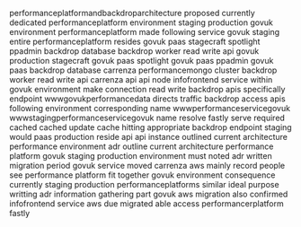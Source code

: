 performanceplatformandbackdroparchitecture proposed currently dedicated performanceplatform environment staging production govuk environment performanceplatform made following service govuk staging entire performanceplatform resides govuk paas stagecraft spotlight ppadmin backdrop database backdrop worker read write api govuk production stagecraft govuk paas spotlight govuk paas ppadmin govuk paas backdrop database carrenza performancemongo cluster backdrop worker read write api carrenza api api node infofrontend service within govuk environment make connection read write backdrop apis specifically endpoint wwwgovukperformancedata directs traffic backdrop access apis following environment corresponding name wwwperformanceservicegovuk wwwstagingperformanceservicegovuk name resolve fastly serve required cached cached update cache hitting appropriate backdrop endpoint staging would paas production reside api api instance outlined current architecture performance environment adr outline current architecture performance platform govuk staging production environment must noted adr written migration period govuk service moved carrenza aws mainly record people see performance platform fit together govuk environment consequence currently staging production performanceplatforms similar ideal purpose writting adr information gathering part govuk aws migration also confirmed infofrontend service aws due migrated able access performancerplatform fastly
